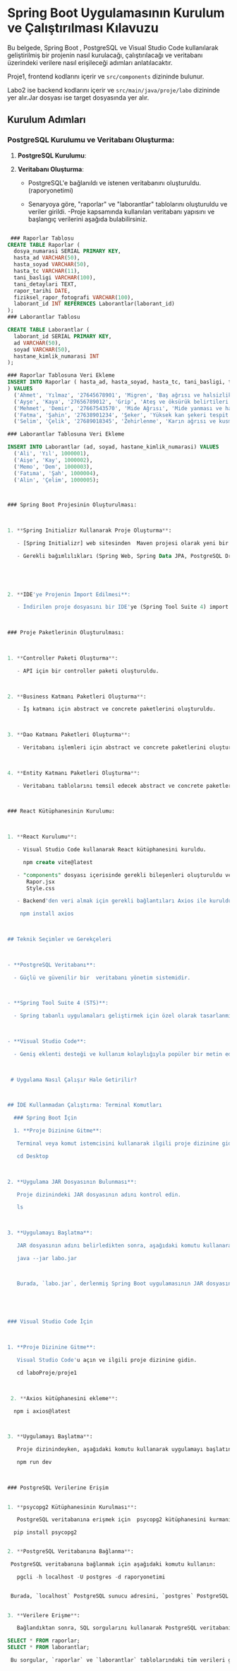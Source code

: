  

# Spring Boot Uygulamasının Kurulum ve Çalıştırılması Kılavuzu 

  

Bu belgede, Spring Boot , PostgreSQL ve Visual Studio Code kullanılarak geliştirilmiş bir projenin nasıl kurulacağı, çalıştırılacağı ve veritabanı üzerindeki verilere nasıl erişileceği adımları anlatılacaktır. 

Proje1, frontend kodlarını içerir ve `src/components` dizininde bulunur. 

Labo2 ise backend kodlarını içerir ve `src/main/java/proje/labo` dizininde yer alır.Jar dosyası ise  target dosyasında yer alır.


  

## Kurulum Adımları 

  

### PostgreSQL Kurulumu ve Veritabanı Oluşturma: 

  

1. **PostgreSQL Kurulumu**:  

  

2. **Veritabanı Oluşturma**:  

   - PostgreSQL'e bağlanıldı ve istenen veritabanını oluşturuldu. (raporyonetimi)

   - Senaryoya göre, "raporlar" ve "laborantlar" tablolarını oluşturuldu ve veriler girildi. 
   -Proje kapsamında kullanılan veritabanı yapısını ve başlangıç verilerini aşağıda bulabilirsiniz.




```sql

 ### Raporlar Tablosu
CREATE TABLE Raporlar (
  dosya_numarasi SERIAL PRIMARY KEY,
  hasta_ad VARCHAR(50),
  hasta_soyad VARCHAR(50),
  hasta_tc VARCHAR(11),
  tani_basligi VARCHAR(100),
  tani_detaylari TEXT,
  rapor_tarihi DATE,
  fiziksel_rapor_fotografi VARCHAR(100),
  laborant_id INT REFERENCES Laborantlar(laborant_id)
);
### Laborantlar Tablosu

CREATE TABLE Laborantlar (
  laborant_id SERIAL PRIMARY KEY,
  ad VARCHAR(50),
  soyad VARCHAR(50),
  hastane_kimlik_numarasi INT
);

### Raporlar Tablosuna Veri Ekleme
INSERT INTO Raporlar ( hasta_ad, hasta_soyad, hasta_tc, tani_basligi, tani_detaylari, rapor_tarihi, fiziksel_rapor_fotografi, laborant_id
) VALUES
  ('Ahmet', 'Yılmaz', '27645678901', 'Migren', 'Baş ağrısı ve halsizlik şikayetleri mevcut.', '2024-01-25', 'dosya123.jpg', 1),
  ('Ayşe', 'Kaya', '27656789012', 'Grip', 'Ateş ve öksürük belirtileri bulundu.', '2024-03-25', 'dosya124.jpg', 2),
  ('Mehmet', 'Demir', '27667543570', 'Mide Ağrısı', 'Mide yanması ve hazımsızlık problemi var.', '2024-03-28', 'dosya125.jpg', 3),
  ('Fatma', 'Şahin', '27638901234', 'Şeker', 'Yüksek kan şekeri tespit edildi.', '2024-03-24', 'dosya126.jpg', 4),
  ('Selim', 'Çelik', '27689018345', 'Zehirlenme', 'Karın ağrısı ve kusma şikayetleri var.', '2024-03-21', 'dosya127.jpg', 5);

### Laborantlar Tablosuna Veri Ekleme

INSERT INTO Laborantlar (ad, soyad, hastane_kimlik_numarasi) VALUES
  ('Ali', 'Yıl', 1000001),
  ('Aişe', 'Kay', 1000002),
  ('Memo', 'Dem', 1000003),
  ('Fatıma', 'Şah', 1000004),
  ('Alin', 'Çelim', 1000005);



### Spring Boot Projesinin Oluşturulması: 

  

1. **Spring Initializr Kullanarak Proje Oluşturma**:  

   - [Spring Initializr] web sitesinden  Maven projesi olarak yeni bir proje oluşturuldu. 

   - Gerekli bağımlılıkları (Spring Web, Spring Data JPA, PostgreSQL Driver)  ve proje ayarlarını yapılandırdı. 

    

  

2. **IDE'ye Projenin İmport Edilmesi**:  

   - İndirilen proje dosyasını bir IDE'ye (Spring Tool Suite 4) import edildi. 

  

### Proje Paketlerinin Oluşturulması: 

  

1. **Controller Paketi Oluşturma**:  

   - API için bir controller paketi oluşturuldu. 

  

2. **Business Katmanı Paketleri Oluşturma**:  

   - İş katmanı için abstract ve concrete paketlerini oluşturuldu. 

   

3. **Dao Katmanı Paketleri Oluşturma**:  

   - Veritabanı işlemleri için abstract ve concrete paketlerini oluşturuldu. 

  

4. **Entity Katmanı Paketleri Oluşturma**:  

   - Veritabanı tablolarını temsil edecek abstract ve concrete paketlerini oluşturuldu. 

  

### React Kütüphanesinin Kurulumu: 

  

1. **React Kurulumu**:  

   - Visual Studio Code kullanarak React kütüphanesini kuruldu.

     npm create vite@latest

   - "components" dosyası içerisinde gerekli bileşenleri oluşturuldu ve CSS özelliklerini eklendi.
      Rapor.jsx
      Style.css

   - Backend'den veri almak için gerekli bağlantıları Axios ile kuruldu.

    npm install axios

  

## Teknik Seçimler ve Gerekçeleri 

  

- **PostgreSQL Veritabanı**:  

  - Güçlü ve güvenilir bir  veritabanı yönetim sistemidir. 

  

- **Spring Tool Suite 4 (STS)**:  

  - Spring tabanlı uygulamaları geliştirmek için özel olarak tasarlanmış bir entegre geliştirme ortamıdır. 

  

- **Visual Studio Code**:  

  - Geniş eklenti desteği ve kullanım kolaylığıyla popüler bir metin editörüdür. 

 

 # Uygulama Nasıl Çalışır Hale Getirilir? 

  

## İDE Kullanmadan Çalıştırma: Terminal Komutları 

  ### Spring Boot İçin 

  1. **Proje Dizinine Gitme**: 

   Terminal veya komut istemcisini kullanarak ilgili proje dizinine gidin.  

   cd Desktop 

  

2. **Uygulama JAR Dosyasının Bulunması**: 

   Proje dizinindeki JAR dosyasının adını kontrol edin. 

   ls 

  

3. **Uygulamayı Başlatma**: 

   JAR dosyasının adını belirledikten sonra, aşağıdaki komutu kullanarak Spring Boot uygulamasını başlatın: 

   java --jar labo.jar 



   Burada, `labo.jar`, derlenmiş Spring Boot uygulamasının JAR dosyasının adıdır. 

 

  

### Visual Studio Code İçin 

  

1. **Proje Dizinine Gitme**: 

   Visual Studio Code'u açın ve ilgili proje dizinine gidin. 

   cd laboProje/proje1 

    

 2. **Axios kütüphanesini ekleme**: 

  npm i axios@latest 

 

3. **Uygulamayı Başlatma**: 

   Proje dizinindeyken, aşağıdaki komutu kullanarak uygulamayı başlatın: 

   npm run dev 

   

### PostgreSQL Verilerine Erişim 

  
1. **psycopg2 Kütüphanesinin Kurulması**: 

   PostgreSQL veritabanına erişmek için  psycopg2 kütüphanesini kurmanız gerekmektedir. Kurulum için: 

  pip install psycopg2 


2. **PostgreSQL Veritabanına Bağlanma**: 

 PostgreSQL veritabanına bağlanmak için aşağıdaki komutu kullanın: 

   pgcli -h localhost -U postgres -d raporyonetimi 


 Burada, `localhost` PostgreSQL sunucu adresini, `postgres` PostgreSQL veritabanı kullanıcı adını ve `raporyonetimi` PostgreSQL veritabanı adını temsil eder. 

  
3. **Verilere Erişme**: 

   Bağlandıktan sonra, SQL sorgularını kullanarak PostgreSQL veritabanındaki verilere erişebilirsiniz. Örneğin: 

SELECT * FROM raporlar; 
SELECT * FROM laborantlar; 

 Bu sorgular, `raporlar` ve `laborantlar` tablolarındaki tüm verileri getirecektir. 

 

 

 

 

 
